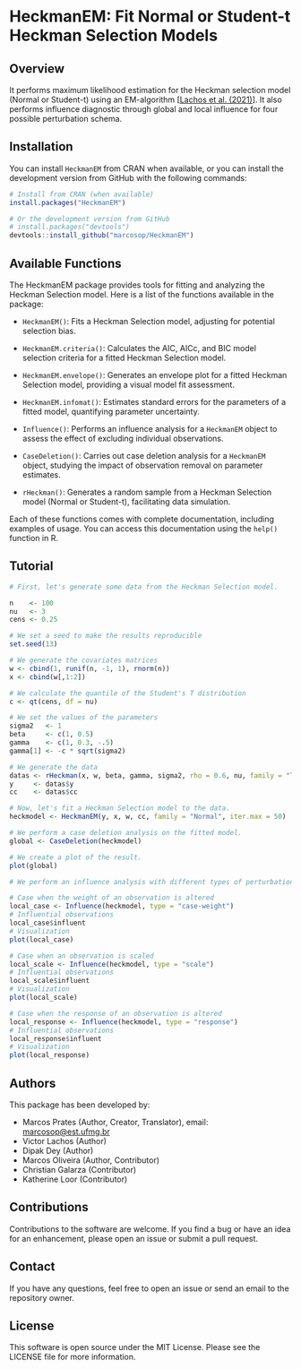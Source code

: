 
# HeckmanEM: Fit Normal or Student-t Heckman Selection Models

## Overview

It performs maximum likelihood estimation for the Heckman selection
model (Normal or Student-t) using an EM-algorithm \[[Lachos et
al. (2021)](https://doi.org/10.1016/j.jmva.2021.104737)\]. It also
performs influence diagnostic through global and local influence for
four possible perturbation schema.

## Installation

You can install `HeckmanEM` from CRAN when available, or you can install
the development version from GitHub with the following commands:

``` r
# Install from CRAN (when available)
install.packages("HeckmanEM")

# Or the development version from GitHub
# install.packages("devtools")
devtools::install_github("marcosop/HeckmanEM")
```

## Available Functions

The HeckmanEM package provides tools for fitting and analyzing the
Heckman Selection model. Here is a list of the functions available in
the package:

- `HeckmanEM()`: Fits a Heckman Selection model, adjusting for potential
  selection bias.

- `HeckmanEM.criteria()`: Calculates the AIC, AICc, and BIC model
  selection criteria for a fitted Heckman Selection model.

- `HeckmanEM.envelope()`: Generates an envelope plot for a fitted
  Heckman Selection model, providing a visual model fit assessment.

- `HeckmanEM.infomat()`: Estimates standard errors for the parameters of
  a fitted model, quantifying parameter uncertainty.

- `Influence()`: Performs an influence analysis for a `HeckmanEM` object
  to assess the effect of excluding individual observations.

- `CaseDeletion()`: Carries out case deletion analysis for a `HeckmanEM`
  object, studying the impact of observation removal on parameter
  estimates.

- `rHeckman()`: Generates a random sample from a Heckman Selection model
  (Normal or Student-t), facilitating data simulation.

Each of these functions comes with complete documentation, including
examples of usage. You can access this documentation using the `help()`
function in R.

## Tutorial

``` r
# First, let's generate some data from the Heckman Selection model.

n    <- 100
nu   <- 3
cens <- 0.25

# We set a seed to make the results reproducible
set.seed(13)

# We generate the covariates matrices
w <- cbind(1, runif(n, -1, 1), rnorm(n))
x <- cbind(w[,1:2])

# We calculate the quantile of the Student's T distribution
c <- qt(cens, df = nu)

# We set the values of the parameters
sigma2   <- 1
beta     <- c(1, 0.5)
gamma    <- c(1, 0.3, -.5)
gamma[1] <- -c * sqrt(sigma2)

# We generate the data
datas <- rHeckman(x, w, beta, gamma, sigma2, rho = 0.6, nu, family = "T")
y     <- datas$y
cc    <- datas$cc

# Now, let's fit a Heckman Selection model to the data.
heckmodel <- HeckmanEM(y, x, w, cc, family = "Normal", iter.max = 50)

# We perform a case deletion analysis on the fitted model.
global <- CaseDeletion(heckmodel)

# We create a plot of the result.
plot(global)

# We perform an influence analysis with different types of perturbations.

# Case when the weight of an observation is altered
local_case <- Influence(heckmodel, type = "case-weight")
# Influential observations
local_case$influent 
# Visualization
plot(local_case)

# Case when an observation is scaled
local_scale <- Influence(heckmodel, type = "scale")
# Influential observations
local_scale$influent
# Visualization
plot(local_scale)

# Case when the response of an observation is altered
local_response <- Influence(heckmodel, type = "response")
# Influential observations
local_response$influent
# Visualization
plot(local_response)
```

## Authors

This package has been developed by:

- Marcos Prates (Author, Creator, Translator), email:
  <marcosop@est.ufmg.br>
- Victor Lachos (Author)
- Dipak Dey (Author)
- Marcos Oliveira (Author, Contributor)
- Christian Galarza (Contributor)
- Katherine Loor (Contributor)

## Contributions

Contributions to the software are welcome. If you find a bug or have an
idea for an enhancement, please open an issue or submit a pull request.

## Contact

If you have any questions, feel free to open an issue or send an email
to the repository owner.

## License

This software is open source under the MIT License. Please see the
LICENSE file for more information.

<!-- ## Usage -->
<!-- `library(HeckmanEM)` will load **HeckmanEM**, a function to fit Heckman Selection models. The user can choose between two families of distribution: **Normal** or **Student-t**. -->
<!-- See `?HeckmanEM` for examples. -->
